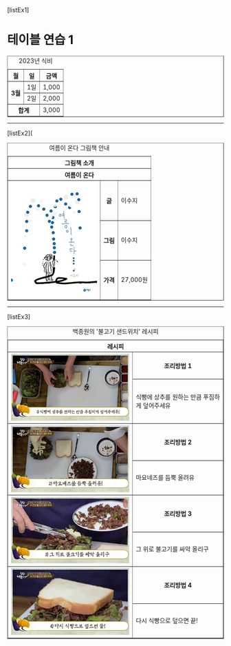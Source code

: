[listEx1]<!DOCTYPE html>
<html lang="ko">
<head>
  <meta charset="UTF-8">
  <meta name="viewport" content="width=device-width, initial-scale=1.0">
</head>
<body>
  <h1>테이블 연습 1</h1>
  <table border="1">
    <caption>2023년 식비</caption>
    <tr>
      <th>월</th>
      <th>일</th>
      <th>금액</th>
    </tr>
    <tr>
      <th rowspan="2">3월</th>
      <td>1일</td>
      <td>1,000</td>
    </tr>
    <tr>
      <td>2일</td>
      <td>2,000</td>
    </tr>
    <tr>
      <th colspan="2">합계</th>
      <td>3,000</td>
    </tr>
  </table>
</body>
</html>
<hr>
[listEx2](<!DOCTYPE html>
<html lang="ko">
<head>
  <meta charset="UTF-8">
  <meta name="viewport" content="width=device-width, initial-scale=1.0">
</head>
<body>
  <table border="1">
    <caption>여름이 온다 그림책 안내</caption>
    <tr>
      <th colspan="3">그림책 소개</th>
    </tr>
    <tr>
      <th colspan="3">여름이 온다</th>
    </tr>
    <tr>
      <td rowspan="3"><a href="https://www.yes24.com/Product/Goods/102965090" target="_blank"><img src="https://raw.githubusercontent.com/wkd6262/tableEx/03f1b94034e2ce87a0f0473c2ba956225abcd7e1/img.jpg" alt=""></a></td>
      <th>글</th>
      <td>이수지</td>
    </tr>
    <tr>
      <th>그림</th>
      <td>이수지</td>
    </tr>
    <tr>
      <th>가격</th>
      <td>27,000원</td>
    </tr>
  </table>
</body>
</html>
<hr>
[listEx3]
<!DOCTYPE html>
<html lang="ko">
<head>
  <meta charset="UTF-8">
  <meta name="viewport" content="width=device-width, initial-scale=1.0">
</head>
<body>
  <table border="1">
    <caption>백종원의 '불고기 샌드위치' 레시피</caption>
    <tr>
      <th colspan="2">레시피</th>
    </tr>
    <tr>
      <th rowspan="2"><img src="https://github.com/wkd6262/tableEx/blob/main/images/img02.jpg?raw=true" alt=""></th>
      <th>조리방법 1</th>
    </tr>
    <tr>
      <td>식빵에 상추를 원하는 만큼 푸짐하게 덮어주세유</td>
    </tr>
    <tr>
      <th rowspan="2"><img src="https://github.com/wkd6262/tableEx/blob/main/images/img03.jpg?raw=true" alt=""></th>
      <th>조리방법 2</th>
    </tr>
    <tr>
      <td>마요네즈를 듬뿍 올려유</td>
    </tr> 
    <tr>
      <th rowspan="2"><img src="https://github.com/wkd6262/tableEx/blob/main/images/img04.jpg?raw=true" alt=""></th>
      <th>조리방법 3</th>
    </tr>
    <tr>
      <td>그 위로 불고기를 싸악 올리구</td>
    </tr> 
    <tr>
      <th rowspan="2"><img src="https://github.com/wkd6262/tableEx/blob/main/images/img05.jpg?raw=true" alt=""></th>
      <th>조리방법 4</th>
    </tr>
    <tr>
      <td>다시 식빵으로 덮으면 끝!</td>
    </tr>
  </table>
</body>
</html>